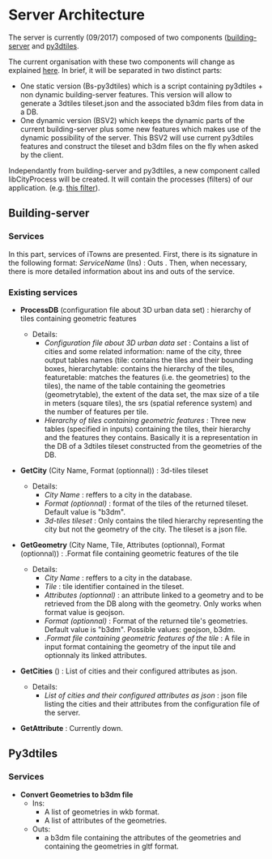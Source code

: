 # Server Architecture 

The server is currently (09/2017) composed of two components ([building-server](https://github.com/MEPP-Team/building-server) and [py3dtiles](https://github.com/MEPP-team/py3dtiles).

The current organisation with these two components will change as explained [here](https://github.com/MEPP-team/RICT/wiki/2017_10_09_-_Building_server_revolution). In brief, it will be separated in two distinct parts:
   * One static version (Bs-py3dtiles) which is a script containing py3dtiles + non dynamic building-server features. This version will allow to generate a 3dtiles tileset.json and the associated b3dm files from data in a DB.
   * One dynamic version (BSV2) which keeps the dynamic parts of the current building-server plus some new features which makes use of the dynamic possibility of the server. This BSV2 will use current py3dtiles features and construct the tileset and b3dm files on the fly when asked by the client.

Independantly from building-server and py3dtiles, a new component called libCityProcess will be created. It will contain the processes (filters) of our application. (e.g. [this filter](https://github.com/MEPP-team/RICT/issues/30)).

## Building-server

### Services

In this part, services of iTowns are presented. First, there is its signature in the following format: _ServiceName_ (Ins) : Outs . Then, when necessary, there is more detailed information about ins and outs of the service.

### Existing services

  * __ProcessDB__ (configuration file about 3D urban data set) : hierarchy of tiles containing geometric features
    * Details:
      * _Configuration file about 3D urban data set_ : Contains a list of cities and some related information: name of the city, three output tables names (tile: contains the tiles and their bounding boxes, hierarchytable: contains the hierarchy of the tiles, featuretable: matches the features (i.e. the geometries) to the tiles), the name of the table containing the geometries (geometrytable), the extent of the data set, the max size of a tile in meters (square tiles), the srs (spatial reference system) and the number of features per tile.
      * _Hierarchy of tiles containing geometric features_ : Three new tables (specified in inputs) containing the tiles, their hierarchy and the features they contains. Basically it is a representation in the DB of a 3dtiles tileset constructed from the geometries of the DB. 
  * __GetCity__ (City Name, Format (optionnal)) : 3d-tiles tileset
    * Details: 
      * _City Name_ : reffers to a city in the database.
      * _Format (optionnal)_ : format of the tiles of the returned tileset. Default value is "b3dm".
      * _3d-tiles tileset_ : Only contains the tiled hierarchy representing the city but not the geometry of the city. The tileset is a json file.

  * __GetGeometry__ (City Name, Tile, Attributes (optionnal), Format (optionnal)) : .Format file containing geometric features of the tile
    * Details: 
      * _City Name_ : reffers to a city in the database.
      * _Tile_ : tile identifier contained in the tileset.
      * _Attributes (optionnal)_ : an attribute linked to a geometry and to be retrieved from the DB along with the geometry. Only works when format value is geojson.
      * _Format (optionnal)_ : Format of the returned tile's geometries. Default value is "b3dm". Possible values: geojson, b3dm.
      * _.Format file containing geometric features of the tile_ : A file in input format containing the geometry of the input tile and optionnaly its linked attributes.
      
  * __GetCities__ () : List of cities and their configured attributes as json.
    * Details:
      * _List of cities and their configured attributes as json_ : json file listing the cities and their attributes from the configuration file of the server.
    
  * __GetAttribute__ : Currently down.

## Py3dtiles

### Services

  * __Convert Geometries to b3dm file__
    * Ins:
      * A list of geometries in wkb format.
      * A list of attributes of the geometries.
    * Outs:
      * a b3dm file containing the attributes of the geometries and containing the geometries in gltf format.
